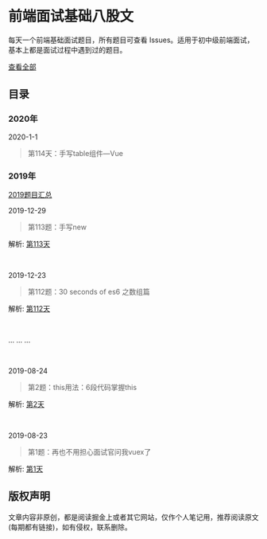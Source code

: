 # 前端面试基础八股文

每天一个前端基础面试题目，所有题目可查看 Issues。适用于初中级前端面试，基本上都是面试过程中遇到过的题目。

[查看全部](https://github.com/neptoo/one-step/issues)

## 目录

### 2020年

2020-1-1

> 第114天：手写table组件—Vue

### 2019年

[2019题目汇总](category/All.md)

2019-12-29

> 第113题：手写new

解析: [第113天](https://github.com/neptoo/one-step/issues/113)

<br />

2019-12-23

> 第112题：30 seconds of es6 之数组篇

解析: [第112天](https://github.com/neptoo/one-step/issues/112)

<br />

... ... ...

<br>

2019-08-24

> 第2题：this用法：6段代码掌握this 

解析:  [第2天](https://github.com/neptoo/one-step/issues/2)

<br />

2019-08-23

> 第1题：再也不用担心面试官问我vuex了

解析: [第1天](https://github.com/neptoo/one-step/issues/1)
<br />

## 版权声明
文章内容非原创，都是阅读掘金上或者其它网站，仅作个人笔记用，推荐阅读原文(每期都有链接)，如有侵权，联系删除。

